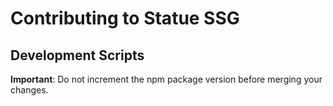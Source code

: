 # Contributing to Statue SSG


## Development Scripts

**Important**: Do not increment the npm package version before merging your changes.
